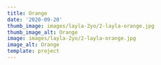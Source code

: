 ```yaml
--- 
title: Orange
date: '2020-09-20'
thumb_image: images/layla-2yo/2-layla-orange.jpg
thumb_image_alt: Orange
image: images/layla-2yo/2-layla-orange.jpg
image_alt: Orange
template: project
---
```

